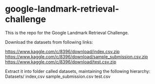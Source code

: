 # google-landmark-retrieval-challenge
This is the repo for the Google Landmark Retrieval Challenge.

Download the datasets from following links:

https://www.kaggle.com/c/8396/download/index.csv.zip
https://www.kaggle.com/c/8396/download/sample_submission.csv.zip
https://www.kaggle.com/c/8396/download/test.csv.zip

Extract it into folder called datasets, maintaining the following hierarchy:
Datasets/
	index,csv
	sample_submission.csv
	test.csv
